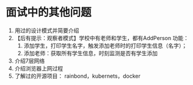 # 面试中的其他问题

1. 用过的设计模式并简要介绍
2. 【后有提示：观察者模式】学校中有老师和学生，都有AddPerson 功能：
   1. 添加学生，打印学生名字，触发添加老师时的打印学生信息（名字）；
   2. 添加老师：获取所有学生信息，时刻监测是否有学生添加
3. 介绍7层网络
4. 介绍浏览器上网过程
4. 了解过的开源项目： rainbond，kubernets，docker